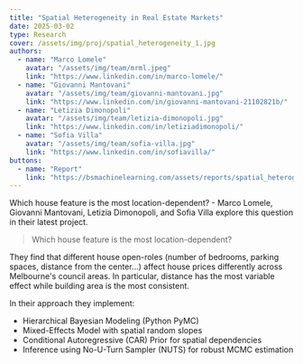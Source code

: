 ```yaml
---
title: "Spatial Heterogeneity in Real Estate Markets"
date: 2025-03-02
type: Research
cover: /assets/img/proj/spatial_heterogeneity_1.jpg
authors:
  - name: "Marco Lomele"
    avatar: "/assets/img/team/mrml.jpeg"
    link: "https://www.linkedin.com/in/marco-lomele/"
  - name: "Giovanni Mantovani"
    avatar: "/assets/img/team/giovanni-mantovani.jpg"
    link: "https://www.linkedin.com/in/giovanni-mantovani-21102821b/"
  - name: "Letizia Dimonopoli"
    avatar: "/assets/img/team/letizia-dimonopoli.jpg"
    link: "https://www.linkedin.com/in/letiziadimonopoli/"
  - name: "Sofia Villa"
    avatar: "/assets/img/team/sofia-villa.jpg"
    link: "https://www.linkedin.com/in/sofiavilla/"
buttons:
  - name: "Report"
    link: "https://bsmachinelearning.com/assets/reports/spatial_heterogeneity.pdf"
---
```


Which house feature is the most location-dependent? - Marco Lomele, Giovanni Mantovani, Letizia Dimonopoli, and Sofia Villa explore this question in their latest project.
> Which house feature is the most location-dependent?

They find that different house open-roles (number of bedrooms, parking spaces, distance from the center…) affect house prices differently across Melbourne's council areas. In particular, distance has the most variable effect while building area is the most consistent.

In their approach they implement:

* Hierarchical Bayesian Modeling (Python PyMC)
* Mixed-Effects Model with spatial random slopes
* Conditional Autoregressive (CAR) Prior for spatial dependencies
* Inference using No-U-Turn Sampler (NUTS) for robust MCMC estimation
